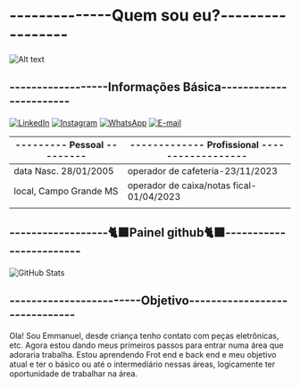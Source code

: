 # --------------**Quem sou eu?**-----------------
![Alt text](<Imagem do WhatsApp de 2023-11-05 à(s) 17.39.13_34dc2d5f.jpg>)
## ------------------**Informações Básica**-----------------------
[![LinkedIn](https://img.shields.io/badge/LinkedIn-000?style=for-the-badge&logo=linkedin&logoColor=0E76A8)](https://www.linkedin.com/in/emmanuel-rocha-dos-santos-3945b2297/)
[![Instagram](https://img.shields.io/badge/Instagram-000?style=for-the-badge&logo=instagram)](https://www.instagram.com/emmanuel.rocha28/) 
[![WhatsApp](https://img.shields.io/badge/WhatsApp-000?style=for-the-badge&logo=whatsapp&logoColor=verde)](https://api.whatsapp.com/send?phone=5567991244407&text=Ola!%20eu%20vim%20pelo%20seu%20link%20de%20programa%C3%A7%C3%A3o.)
[![E-mail](https://img.shields.io/badge/-Email-000?style=for-the-badge&logo=microsoft-outlook&logoColor=007BFF)](mailto:emmanuel.roch4doss4ntos@gmail.com)

|--------- Pessoal ---------| ------------- Profissional ------------------|
|---------|-------------------------------|
|data Nasc. 28/01/2005|operador de cafeteria-23/11/2023 
|local, Campo Grande MS|operador de caixa/notas fical-01/04/2023
|                  |                  |
## ------------------🐈‍⬛**Painel github**🐈‍⬛------------------------
![GitHub Stats](https://github-readme-stats.vercel.app/api?username=emmanuelRDS&theme=transparent&bg_color=0000CD&border_color=FFD700&show_icons=true&icon_color=00FF00&title_color=F0F8FF&text_color=000)

## ------------------------**Objetivo**------------------------------
Ola! Sou Emmanuel, desde criança tenho contato com peças eletrônicas, etc. Agora estou dando meus primeiros passos para entrar numa área que adoraria trabalha. Estou aprendendo Frot end e back end e meu objetivo atual e ter o básico ou até o intermediário nessas áreas, logicamente ter oportunidade de trabalhar na área.